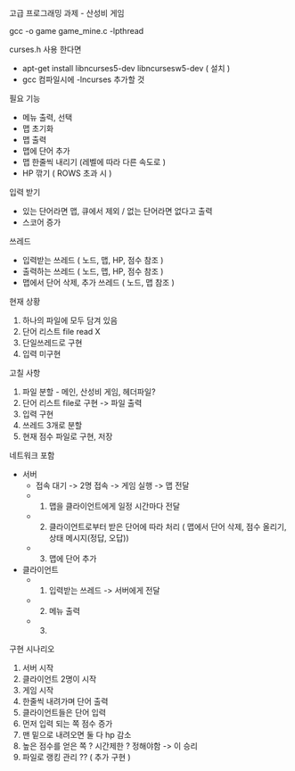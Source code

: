 고급 프로그래밍 과제 - 산성비 게임

gcc -o game game_mine.c -lpthread

curses.h 사용 한다면
  - apt-get install libncurses5-dev libncursesw5-dev ( 설치 )
  - gcc 컴파일시에 -lncurses 추가할 것

필요 기능
 - 메뉴 출력, 선택
 - 맵 초기화
 - 맵 출력
 - 맵에 단어 추가
 - 맵 한줄씩 내리기
  (레벨에 따라 다른 속도로 )
 - HP 깎기 ( ROWS 초과 시 )

입력 받기
 - 있는 단어라면 맵, 큐에서 제외 / 없는 단어라면 없다고 출력
 - 스코어 증가

쓰레드
  - 입력받는 쓰레드 ( 노드, 맵, HP, 점수 참조 )
  - 출력하는 쓰레드 ( 노드, 맵, HP, 점수 참조 )
  - 맵에서 단어 삭제, 추가 쓰레드 ( 노드, 맵 참조 )

현재 상황
  1. 하나의 파일에 모두 담겨 있음
  2. 단어 리스트 file read X
  2. 단일쓰레드로 구현
  3. 입력 미구현
  
고칠 사항
  1. 파일 분할 - 메인, 산성비 게임, 헤더파일?
  2. 단어 리스트 file로 구현 -> 파일 출력
  3. 입력 구현
  4. 쓰레드 3개로 분할
  5. 현재 점수 파일로 구현, 저장
  
네트워크 포함
  * 서버
    - 접속 대기 -> 2명 접속 -> 게임 실행 -> 맵 전달
    - 1. 맵을 클라이언트에게 일정 시간마다 전달
    - 2. 클라이언트로부터 받은 단어에 따라 처리 ( 맵에서 단어 삭제, 점수 올리기, 상태 메시지(정답, 오답))
    - 3. 맵에 단어 추가
  * 클라이언트
    - 1. 입력받는 쓰레드 -> 서버에게 전달
    - 2. 메뉴 출력
    - 3. 

구현 시나리오
  1. 서버 시작
  2. 클라이언트 2명이 시작
  3. 게임 시작
  4. 한줄씩 내려가며 단어 출력
  5. 클라이언트들은 단어 입력
  6. 먼저 입력 되는 쪽 점수 증가
  7. 맨 밑으로 내려오면 둘 다 hp 감소
  8. 높은 점수를 얻은 쪽 ? 시간제한 ? 정해야함 -> 이 승리
  9. 파일로 랭킹 관리 ?? ( 추가 구현 )
